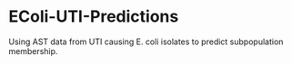 # EColi-UTI-Predictions
Using AST data from UTI causing E. coli isolates to predict subpopulation membership.
